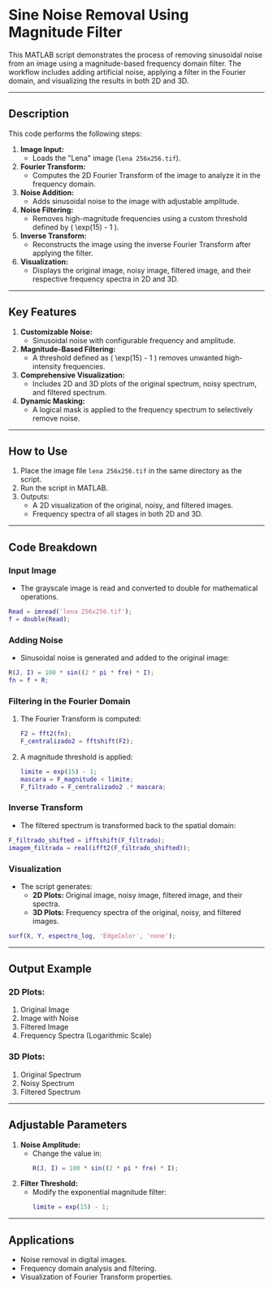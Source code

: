 # **Sine Noise Removal Using Magnitude Filter**

This MATLAB script demonstrates the process of removing sinusoidal noise from an image using a magnitude-based frequency domain filter. The workflow includes adding artificial noise, applying a filter in the Fourier domain, and visualizing the results in both 2D and 3D.

---

## **Description**
This code performs the following steps:
1. **Image Input:**
   - Loads the "Lena" image (`lena 256x256.tif`).
2. **Fourier Transform:**
   - Computes the 2D Fourier Transform of the image to analyze it in the frequency domain.
3. **Noise Addition:**
   - Adds sinusoidal noise to the image with adjustable amplitude.
4. **Noise Filtering:**
   - Removes high-magnitude frequencies using a custom threshold defined by \( \exp(15) - 1 \).
5. **Inverse Transform:**
   - Reconstructs the image using the inverse Fourier Transform after applying the filter.
6. **Visualization:**
   - Displays the original image, noisy image, filtered image, and their respective frequency spectra in 2D and 3D.

---

## **Key Features**
1. **Customizable Noise:**
   - Sinusoidal noise with configurable frequency and amplitude.
2. **Magnitude-Based Filtering:**
   - A threshold defined as \( \exp(15) - 1 \) removes unwanted high-intensity frequencies.
3. **Comprehensive Visualization:**
   - Includes 2D and 3D plots of the original spectrum, noisy spectrum, and filtered spectrum.
4. **Dynamic Masking:**
   - A logical mask is applied to the frequency spectrum to selectively remove noise.

---

## **How to Use**
1. Place the image file `lena 256x256.tif` in the same directory as the script.
2. Run the script in MATLAB.
3. Outputs:
   - A 2D visualization of the original, noisy, and filtered images.
   - Frequency spectra of all stages in both 2D and 3D.

---

## **Code Breakdown**
### **Input Image**
- The grayscale image is read and converted to double for mathematical operations.
```matlab
Read = imread('lena 256x256.tif');
f = double(Read);
```

### **Adding Noise**
- Sinusoidal noise is generated and added to the original image:
```matlab
R(J, I) = 100 * sin((2 * pi * fre) * I);
fn = f + R;
```

### **Filtering in the Fourier Domain**
1. The Fourier Transform is computed:
   ```matlab
   F2 = fft2(fn);
   F_centralizado2 = fftshift(F2);
   ```
2. A magnitude threshold is applied:
   ```matlab
   limite = exp(15) - 1;
   mascara = F_magnitude < limite;
   F_filtrado = F_centralizado2 .* mascara;
   ```

### **Inverse Transform**
- The filtered spectrum is transformed back to the spatial domain:
```matlab
F_filtrado_shifted = ifftshift(F_filtrado);
imagem_filtrada = real(ifft2(F_filtrado_shifted));
```

### **Visualization**
- The script generates:
  - **2D Plots:** Original image, noisy image, filtered image, and their spectra.
  - **3D Plots:** Frequency spectra of the original, noisy, and filtered images.
```matlab
surf(X, Y, espectro_log, 'EdgeColor', 'none');
```

---

## **Output Example**
### **2D Plots:**
1. Original Image
2. Image with Noise
3. Filtered Image
4. Frequency Spectra (Logarithmic Scale)

### **3D Plots:**
1. Original Spectrum
2. Noisy Spectrum
3. Filtered Spectrum

---

## **Adjustable Parameters**
1. **Noise Amplitude:**
   - Change the value in:
     ```matlab
     R(J, I) = 100 * sin((2 * pi * fre) * I);
     ```
2. **Filter Threshold:**
   - Modify the exponential magnitude filter:
     ```matlab
     limite = exp(15) - 1;
     ```

---

## **Applications**
- Noise removal in digital images.
- Frequency domain analysis and filtering.
- Visualization of Fourier Transform properties.

